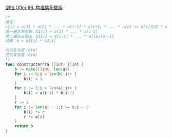 [剑指 Offer 66. 构建乘积数组](https://leetcode-cn.com/problems/gou-jian-cheng-ji-shu-zu-lcof/)
```go
/*
推论：
b[i] = a[1] * a[2] * ... * a[i-1] * a[i+1] * ... * a[n] => a[i]左边 * a[i]右边
第一遍从左到右，b1[i] = a[1] * ... * a[i-1]
第二遍从左到左，b2[i] = a[i-1] * ... * a[len(a)-1]
结果：b = b1[i] * b2[i]

时间复杂度：O(n)
空间复杂度：O(n)
*/
func constructArr(a []int) []int {
    b := make([]int, len(a))
    for i := 0;i < len(b);i++ {
        b[i] = 1
    }
    for i := 1;i < len(a);i++ {
        b[i] = a[i-1] * b[i-1]
    }
    r := 1
    for i := len(a) - 1;i >= 0;i-- {
        b[i] *= r
        r *= a[i]
    }
    return b
}
```
